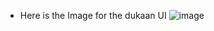 

- Here is the Image for the dukaan UI
 ![image](https://github.com/SattyamSamania/Full-Stack-Cohort-Projects/assets/67833888/9fa6b07d-f951-4990-9f53-aedb15a22039)
